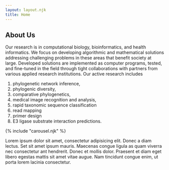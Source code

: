 ```yaml
---
layout: layout.njk
title: Home
---
```

## About Us
Our research is in computational biology, bioinformatics, and health informatics. We focus on developing algorithmic and mathematical solutions addressing challenging problems in these areas that benefit society at large. Developed solutions are implemented as computer programs, tested, and fine-tuned in the field through tight collaborations with partners from various applied research institutions. Our active research includes
1. phylogenetic network inference,
2. phylogenic diversity,
3. comparative phylogenetics,
4. medical image recognition and analysis,
5. rapid taxonomic sequence classification 
6. read mapping
7. primer design
8. E3 ligase substrate interaction predictions.  

<!-- do not edit -->
{% include "carousel.njk" %}
<!-- do not edit -->

Lorem ipsum dolor sit amet, consectetur adipisicing elit. Donec a diam lectus. Set sit amet ipsum mauris. Maecenas congue ligula as quam viverra nec consectetur ant hendrerit. Donec et mollis dolor. Praesent et diam eget libero egestas mattis sit amet vitae augue. Nam tincidunt congue enim, ut porta lorem lacinia consectetur.
